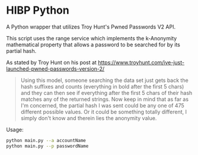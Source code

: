 # HIBP Python
A Python wrapper that utilizes Troy Hunt's Pwned Passwords V2 API. 

This script uses the range service which implements the k-Anonymity mathematical property that allows a password to be searched for by its partial hash.

As stated by Troy Hunt on his post at https://www.troyhunt.com/ive-just-launched-pwned-passwords-version-2/

> Using this model, someone searching the data set just gets back the hash suffixes and counts (everything in bold after the first 5 chars) and they can then see if everything after the first 5 chars of their hash matches any of the returned strings. Now keep in mind that as far as I'm concerned, the partial hash I was sent could be any one of 475 different possible values. Or it could be something totally different, I simply don't know and therein lies the anonymity value.

Usage:
```bash
python main.py --a accountName
python main.py --p passwordName
```



